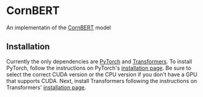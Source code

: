 # CornBERT
An implementatin of the [CornBERT](https://towardsdatascience.com/bringing-bert-to-the-field-how-to-predict-gene-expression-from-corn-dna-9287af91fcf8) model

## Installation
Currently the only dependencies are [PyTorch](https://pytorch.org/) and [Transformers](https://huggingface.co/docs/transformers/index).
To install PyTorch, follow the instructions on PyTorch's [installation page](https://pytorch.org/get-started/locally/#start-locallye).
Be sure to select the correct CUDA version or the CPU version if you don't have a GPU that supports CUDA.
Next, install Transformers following the instructions on Transformers' [installation page](https://huggingface.co/docs/transformers/installation).
